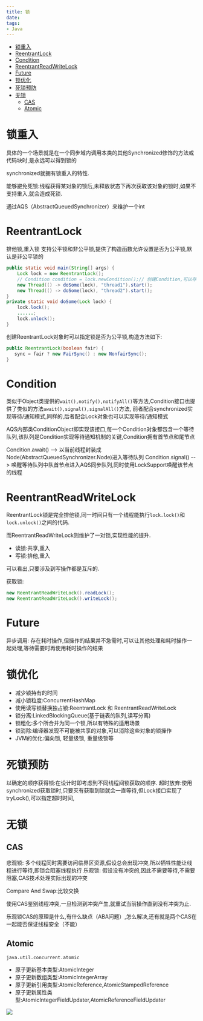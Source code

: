 ```yaml
---
title: 锁
date:
tags:
- Java
---
```

<!-- TOC -->

- [锁重入](#锁重入)
- [ReentrantLock](#reentrantlock)
- [Condition](#condition)
- [ReentrantReadWriteLock](#reentrantreadwritelock)
- [Future](#future)
- [锁优化](#锁优化)
- [死锁预防](#死锁预防)
- [无锁](#无锁)
    - [CAS](#cas)
    - [Atomic](#atomic)

<!-- /TOC -->


# 锁重入

具体的一个场景就是在一个同步域内调用本类的其他Synchronized修饰的方法或代码块时,是永远可以得到锁的

synchronized就拥有锁重入的特性.

能够避免死锁:线程获得某对象的锁后,未释放状态下再次获取该对象的锁时,如果不支持重入,就会造成死锁.


通过AQS（AbstractQueuedSynchronizer）来维护一个int

# ReentrantLock

排他锁,重入锁
支持公平锁和非公平锁,提供了构造函数允许设置是否为公平锁,默认是非公平锁的

```Java
public static void main(String[] args) {
    Lock lock = new ReentrantLock();
    // Condition condition = lock.newCondition();// 创建Condition,可以存在多个
    new Thread(() -> doSome(lock), "thread1").start();
    new Thread(() -> doSome(lock), "thread2").start();
}
private static void doSome(Lock lock) {
    lock.lock();
    ......;
    lock.unlock();
}
```

创建ReentrantLock对象时可以指定锁是否为公平锁,构造方法如下:

```Java
public ReentrantLock(boolean fair) {
   sync = fair ? new FairSync() : new NonfairSync();
}
```

# Condition

类似于Object类提供的`wait(),notify(),notifyAll()`等方法,Condition接口也提供了类似的方法`await(),signal(),signalAll()`方法,
前者配合synchronized实现等待/通知模式,同样的,后者配合Lock对象也可以实现等待/通知模式

AQS内部类ConditionObject即实现该接口,每一个Condition对象都包含一个等待队列,该队列是Condition实现等待通知机制的关键,Condition拥有首节点和尾节点

Condition.await() --> 以当前线程封装成Node(AbstractQueuedSynchronizer.Node)进入等待队列
Condition.signal() --> 唤醒等待队列中队首节点进入AQS同步队列,同时使用LockSupport唤醒该节点的线程

# ReentrantReadWriteLock

ReentrantLock锁是完全排他锁,同一时间只有一个线程能执行`lock.lock()`和`lock.unlock()`之间的代码.

而ReentrantReadWriteLock则维护了一对锁,实现性能的提升.

* 读锁:共享,重入
* 写锁:排他,重入

可以看出,只要涉及到写操作都是互斥的.


获取锁:
```Java
new ReentrantReadWriteLock().readLock();
new ReentrantReadWriteLock().writeLock();
```


# Future

异步调用: 存在耗时操作,但操作的结果并不急需时,可以让其他处理和耗时操作一起处理,等待需要时再使用耗时操作的结果

# 锁优化

* 减少锁持有的时间
* 减小锁粒度:ConcurrentHashMap
* 使用读写锁替换独占锁:ReentrantLock 和 ReentrantReadWriteLock
* 锁分离:LinkedBlockingQueue(基于链表的队列,读写分离)
* 锁粗化:多个所合并为同一个锁,所以有特殊的适用场景
* 锁消除:编译器发现不可能被共享的对象,可以消除这些对象的锁操作
* JVM的优化:偏向锁, 轻量级锁, 重量级锁等

# 死锁预防

以确定的顺序获得锁:在设计时即考虑到不同线程间锁获取的顺序.
超时放弃:使用synchronized获取锁时,只要灭有获取到锁就会一直等待,但Lock接口实现了tryLock(),可以指定超时时间,

# 无锁

## CAS

悲观锁: 多个线程同时需要访问临界区资源,假设总会出现冲突,所以牺牲性能让线程进行等待,即锁会阻塞线程执行
乐观锁: 假设没有冲突的,因此不需要等待,不需要阻塞,CAS技术处理实际出现的冲突

Compare And Swap:比较交换

使用CAS鉴别线程冲突,一旦检测到冲突产生,就重试当前操作直到没有冲突为止.

乐观锁CAS的原理是什么,有什么缺点（ABA问题）,怎么解决,还有就是两个CAS在一起能否保证线程安全（不能）


## Atomic

`java.util.concurrent.atomic`

* 原子更新基本类型:AtomicInteger
* 原子更新数组类型:AtomicIntegerArray
* 原子更新引用类型:AtomicReference,AtomicStampedReference
* 原子更新属性类型:AtomicIntegerFieldUpdater,AtomicReferenceFieldUpdater


[![](https://static.segmentfault.com/v-5b1df2a7/global/img/creativecommons-cc.svg)](https://creativecommons.org/licenses/by-nc-nd/4.0/)
